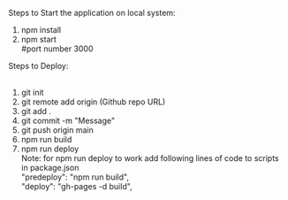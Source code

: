 Steps to Start the application on local system: <br />

1. npm install <br />
2. npm start <br />
   #port number 3000

Steps to Deploy:<br />
<br />

1. git init<br />
2. git remote add origin (Github repo URL)<br />
3. git add .<br />
4. git commit -m "Message"<br />
5. git push origin main<br />
6. npm run build<br />
7. npm run deploy<br />
   Note: for npm run deploy to work add following lines of code to scripts in package.json<br />
   "predeploy": "npm run build",<br />
   "deploy": "gh-pages -d build",
